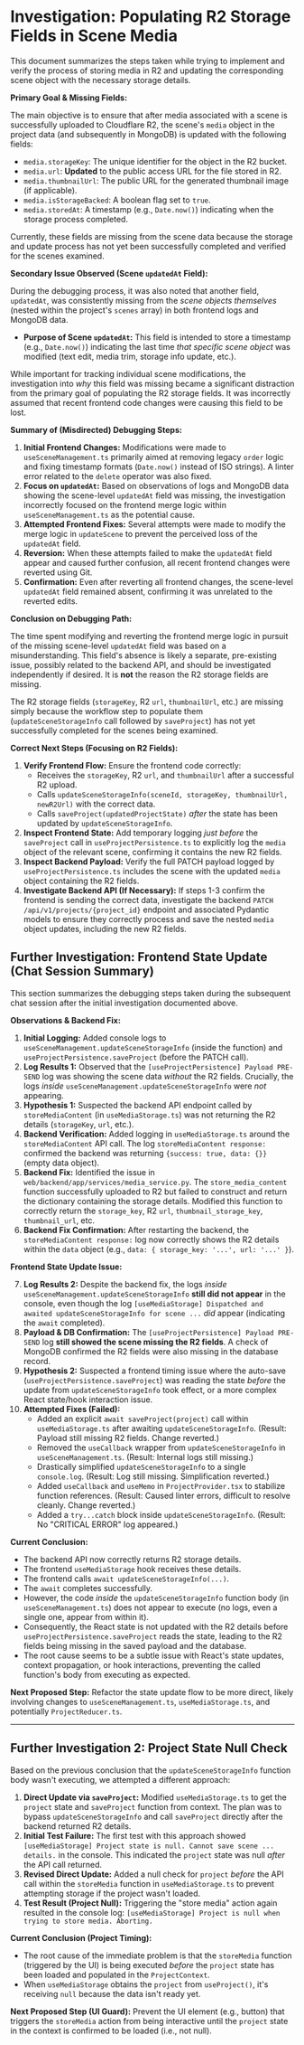 # Investigation: Populating R2 Storage Fields in Scene Media

This document summarizes the steps taken while trying to implement and verify the process of storing media in R2 and updating the corresponding scene object with the necessary storage details.

**Primary Goal & Missing Fields:**

The main objective is to ensure that after media associated with a scene is successfully uploaded to Cloudflare R2, the scene's `media` object in the project data (and subsequently in MongoDB) is updated with the following fields:

*   `media.storageKey`: The unique identifier for the object in the R2 bucket.
*   `media.url`: **Updated** to the public access URL for the file stored in R2.
*   `media.thumbnailUrl`: The public URL for the generated thumbnail image (if applicable).
*   `media.isStorageBacked`: A boolean flag set to `true`.
*   `media.storedAt`: A timestamp (e.g., `Date.now()`) indicating when the storage process completed.

Currently, these fields are missing from the scene data because the storage and update process has not yet been successfully completed and verified for the scenes examined.

**Secondary Issue Observed (Scene `updatedAt` Field):**

During the debugging process, it was also noted that another field, `updatedAt`, was consistently missing from the *scene objects themselves* (nested within the project's `scenes` array) in both frontend logs and MongoDB data. 

*   **Purpose of Scene `updatedAt`:** This field is intended to store a timestamp (e.g., `Date.now()`) indicating the last time *that specific scene object* was modified (text edit, media trim, storage info update, etc.).

While important for tracking individual scene modifications, the investigation into *why* this field was missing became a significant distraction from the primary goal of populating the R2 storage fields. It was incorrectly assumed that recent frontend code changes were causing this field to be lost.

**Summary of (Misdirected) Debugging Steps:**

1.  **Initial Frontend Changes:** Modifications were made to `useSceneManagement.ts` primarily aimed at removing legacy `order` logic and fixing timestamp formats (`Date.now()` instead of ISO strings). A linter error related to the `delete` operator was also fixed.
2.  **Focus on `updatedAt`:** Based on observations of logs and MongoDB data showing the scene-level `updatedAt` field was missing, the investigation incorrectly focused on the frontend merge logic within `useSceneManagement.ts` as the potential cause.
3.  **Attempted Frontend Fixes:** Several attempts were made to modify the merge logic in `updateScene` to prevent the perceived loss of the `updatedAt` field.
4.  **Reversion:** When these attempts failed to make the `updatedAt` field appear and caused further confusion, all recent frontend changes were reverted using Git.
5.  **Confirmation:** Even after reverting all frontend changes, the scene-level `updatedAt` field remained absent, confirming it was unrelated to the reverted edits.

**Conclusion on Debugging Path:**

The time spent modifying and reverting the frontend merge logic in pursuit of the missing scene-level `updatedAt` field was based on a misunderstanding. This field's absence is likely a separate, pre-existing issue, possibly related to the backend API, and should be investigated independently if desired. It is **not** the reason the R2 storage fields are missing.

The R2 storage fields (`storageKey`, R2 `url`, `thumbnailUrl`, etc.) are missing simply because the workflow step to populate them (`updateSceneStorageInfo` call followed by `saveProject`) has not yet successfully completed for the scenes being examined.

**Correct Next Steps (Focusing on R2 Fields):**

1.  **Verify Frontend Flow:** Ensure the frontend code correctly:
    *   Receives the `storageKey`, R2 `url`, and `thumbnailUrl` after a successful R2 upload.
    *   Calls `updateSceneStorageInfo(sceneId, storageKey, thumbnailUrl, newR2Url)` with the correct data.
    *   Calls `saveProject(updatedProjectState)` *after* the state has been updated by `updateSceneStorageInfo`.
2.  **Inspect Frontend State:** Add temporary logging *just before* the `saveProject` call in `useProjectPersistence.ts` to explicitly log the `media` object of the relevant scene, confirming it contains the new R2 fields.
3.  **Inspect Backend Payload:** Verify the full PATCH payload logged by `useProjectPersistence.ts` includes the scene with the updated `media` object containing the R2 fields.
4.  **Investigate Backend API (If Necessary):** If steps 1-3 confirm the frontend is sending the correct data, investigate the backend `PATCH /api/v1/projects/{project_id}` endpoint and associated Pydantic models to ensure they correctly process and save the nested `media` object updates, including the new R2 fields.

## Further Investigation: Frontend State Update (Chat Session Summary)

This section summarizes the debugging steps taken during the subsequent chat session after the initial investigation documented above.

**Observations & Backend Fix:**

1.  **Initial Logging:** Added console logs to `useSceneManagement.updateSceneStorageInfo` (inside the function) and `useProjectPersistence.saveProject` (before the PATCH call).
2.  **Log Results 1:** Observed that the `[useProjectPersistence] Payload PRE-SEND` log was showing the scene data *without* the R2 fields. Crucially, the logs *inside* `useSceneManagement.updateSceneStorageInfo` were *not* appearing.
3.  **Hypothesis 1:** Suspected the backend API endpoint called by `storeMediaContent` (in `useMediaStorage.ts`) was not returning the R2 details (`storageKey`, `url`, etc.).
4.  **Backend Verification:** Added logging in `useMediaStorage.ts` around the `storeMediaContent` API call. The log `storeMediaContent response:` confirmed the backend was returning `{success: true, data: {}}` (empty data object).
5.  **Backend Fix:** Identified the issue in `web/backend/app/services/media_service.py`. The `store_media_content` function successfully uploaded to R2 but failed to construct and return the dictionary containing the storage details. Modified this function to correctly return the `storage_key`, R2 `url`, `thumbnail_storage_key`, `thumbnail_url`, etc.
6.  **Backend Fix Confirmation:** After restarting the backend, the `storeMediaContent response:` log now correctly shows the R2 details within the `data` object (e.g., `data: { storage_key: '...', url: '...' }`).

**Frontend State Update Issue:**

7.  **Log Results 2:** Despite the backend fix, the logs *inside* `useSceneManagement.updateSceneStorageInfo` **still did not appear** in the console, even though the log `[useMediaStorage] Dispatched and awaited updateSceneStorageInfo for scene ...` *did* appear (indicating the `await` completed).
8.  **Payload & DB Confirmation:** The `[useProjectPersistence] Payload PRE-SEND` log **still showed the scene missing the R2 fields**. A check of MongoDB confirmed the R2 fields were also missing in the database record.
9.  **Hypothesis 2:** Suspected a frontend timing issue where the auto-save (`useProjectPersistence.saveProject`) was reading the state *before* the update from `updateSceneStorageInfo` took effect, or a more complex React state/hook interaction issue.
10. **Attempted Fixes (Failed):**
    *   Added an explicit `await saveProject(project)` call within `useMediaStorage.ts` after awaiting `updateSceneStorageInfo`. (Result: Payload still missing R2 fields. Change reverted.)
    *   Removed the `useCallback` wrapper from `updateSceneStorageInfo` in `useSceneManagement.ts`. (Result: Internal logs still missing.)
    *   Drastically simplified `updateSceneStorageInfo` to a single `console.log`. (Result: Log still missing. Simplification reverted.)
    *   Added `useCallback` and `useMemo` in `ProjectProvider.tsx` to stabilize function references. (Result: Caused linter errors, difficult to resolve cleanly. Change reverted.)
    *   Added a `try...catch` block inside `updateSceneStorageInfo`. (Result: No "CRITICAL ERROR" log appeared.)

**Current Conclusion:**

*   The backend API now correctly returns R2 storage details.
*   The frontend `useMediaStorage` hook receives these details.
*   The frontend calls `await updateSceneStorageInfo(...)`.
*   The `await` completes successfully.
*   However, the code *inside* the `updateSceneStorageInfo` function body (in `useSceneManagement.ts`) does not appear to execute (no logs, even a single one, appear from within it).
*   Consequently, the React state is not updated with the R2 details before `useProjectPersistence.saveProject` reads the state, leading to the R2 fields being missing in the saved payload and the database.
*   The root cause seems to be a subtle issue with React's state updates, context propagation, or hook interactions, preventing the called function's body from executing as expected.

**Next Proposed Step:** Refactor the state update flow to be more direct, likely involving changes to `useSceneManagement.ts`, `useMediaStorage.ts`, and potentially `ProjectReducer.ts`.

---

## Further Investigation 2: Project State Null Check

Based on the previous conclusion that the `updateSceneStorageInfo` function body wasn't executing, we attempted a different approach:

1.  **Direct Update via `saveProject`:** Modified `useMediaStorage.ts` to get the `project` state and `saveProject` function from context. The plan was to bypass `updateSceneStorageInfo` and call `saveProject` directly after the backend returned R2 details.
2.  **Initial Test Failure:** The first test with this approach showed `[useMediaStorage] Project state is null. Cannot save scene ... details.` in the console. This indicated the `project` state was null *after* the API call returned.
3.  **Revised Direct Update:** Added a null check for `project` *before* the API call within the `storeMedia` function in `useMediaStorage.ts` to prevent attempting storage if the project wasn't loaded.
4.  **Test Result (Project Null):** Triggering the "store media" action again resulted in the console log: `[useMediaStorage] Project is null when trying to store media. Aborting.`

**Current Conclusion (Project Timing):**

*   The root cause of the immediate problem is that the `storeMedia` function (triggered by the UI) is being executed *before* the `project` state has been loaded and populated in the `ProjectContext`.
*   When `useMediaStorage` obtains the `project` from `useProject()`, it's receiving `null` because the data isn't ready yet.

**Next Proposed Step (UI Guard):** Prevent the UI element (e.g., button) that triggers the `storeMedia` action from being interactive until the `project` state in the context is confirmed to be loaded (i.e., not null). 